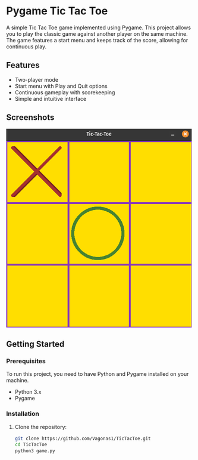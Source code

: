 # Pygame Tic Tac Toe

A simple Tic Tac Toe game implemented using Pygame. This project allows you to play the classic game against another player on the same machine. The game features a start menu and keeps track of the score, allowing for continuous play.

## Features

- Two-player mode
- Start menu with Play and Quit options
- Continuous gameplay with scorekeeping
- Simple and intuitive interface

## Screenshots

![Game Screenshot](Screenshot.png) <!-- Replace with your actual screenshot -->

## Getting Started

### Prerequisites

To run this project, you need to have Python and Pygame installed on your machine.

- Python 3.x
- Pygame

### Installation

1. Clone the repository:

   ```bash
   git clone https://github.com/Vagonas1/TicTacToe.git
   cd TicTacToe
   python3 game.py

